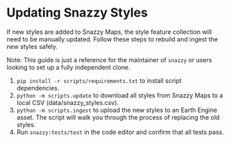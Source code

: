 # Updating Snazzy Styles

If new styles are added to Snazzy Maps, the style feature collection will need to be manually updated. Follow these steps to rebuild and ingest the new styles safely.

Note: This guide is just a reference for the maintainer of `snazzy` or users looking to set up a fully independent clone.

1. `pip install -r scripts/requirements.txt` to install script dependencies.
2. `python -m scripts.update` to download all styles from Snazzy Maps to a local CSV (data/snazzy_styles.csv).
3. `python -m scripts.ingest` to upload the new styles to an Earth Engine asset. The script will walk you through the process of replacing the old styles.
4. Run `snazzy:tests/test` in the code editor and confirm that all tests pass.